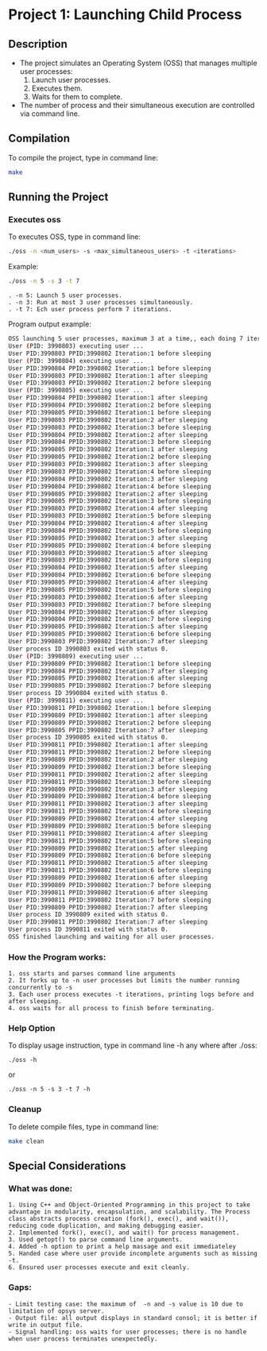# **Project 1: Launching Child Process**

## **Description**
- The project simulates an Operating System (OSS) that manages multiple user processes:
    1. Launch user processes.
    2. Executes them.
    3. Waits for them to complete.
- The number of process and their simultaneous execution are controlled via command line.

## **Compilation**
To compile the project, type in command line: 
```sh
make
```

## **Running the Project**

### Executes oss
To executes OSS, type in command line:
```sh
./oss -n <num_users> -s <max_simultaneous_users> -t <iterations>
```
Example:
```sh
./oss -n 5 -s 3 -t 7
```
    . -n 5: Launch 5 user processes.
    . -n 3: Run at most 3 user processes simultaneously.
    . -t 7: Ech user process perform 7 iterations.
Program output example:
```sh
OSS launching 5 user processes, maximum 3 at a time,, each doing 7 iterations.
User (PID: 3990803) executing user ...
User PID:3990803 PPID:3990802 Iteration:1 before sleeping
User (PID: 3990804) executing user ...
User PID:3990804 PPID:3990802 Iteration:1 before sleeping
User PID:3990803 PPID:3990802 Iteration:1 after sleeping
User PID:3990803 PPID:3990802 Iteration:2 before sleeping
User (PID: 3990805) executing user ...
User PID:3990804 PPID:3990802 Iteration:1 after sleeping
User PID:3990804 PPID:3990802 Iteration:2 before sleeping
User PID:3990805 PPID:3990802 Iteration:1 before sleeping
User PID:3990803 PPID:3990802 Iteration:2 after sleeping
User PID:3990803 PPID:3990802 Iteration:3 before sleeping
User PID:3990804 PPID:3990802 Iteration:2 after sleeping
User PID:3990804 PPID:3990802 Iteration:3 before sleeping
User PID:3990805 PPID:3990802 Iteration:1 after sleeping
User PID:3990805 PPID:3990802 Iteration:2 before sleeping
User PID:3990803 PPID:3990802 Iteration:3 after sleeping
User PID:3990803 PPID:3990802 Iteration:4 before sleeping
User PID:3990804 PPID:3990802 Iteration:3 after sleeping
User PID:3990804 PPID:3990802 Iteration:4 before sleeping
User PID:3990805 PPID:3990802 Iteration:2 after sleeping
User PID:3990805 PPID:3990802 Iteration:3 before sleeping
User PID:3990803 PPID:3990802 Iteration:4 after sleeping
User PID:3990803 PPID:3990802 Iteration:5 before sleeping
User PID:3990804 PPID:3990802 Iteration:4 after sleeping
User PID:3990804 PPID:3990802 Iteration:5 before sleeping
User PID:3990805 PPID:3990802 Iteration:3 after sleeping
User PID:3990805 PPID:3990802 Iteration:4 before sleeping
User PID:3990803 PPID:3990802 Iteration:5 after sleeping
User PID:3990803 PPID:3990802 Iteration:6 before sleeping
User PID:3990804 PPID:3990802 Iteration:5 after sleeping
User PID:3990804 PPID:3990802 Iteration:6 before sleeping
User PID:3990805 PPID:3990802 Iteration:4 after sleeping
User PID:3990805 PPID:3990802 Iteration:5 before sleeping
User PID:3990803 PPID:3990802 Iteration:6 after sleeping
User PID:3990803 PPID:3990802 Iteration:7 before sleeping
User PID:3990804 PPID:3990802 Iteration:6 after sleeping
User PID:3990804 PPID:3990802 Iteration:7 before sleeping
User PID:3990805 PPID:3990802 Iteration:5 after sleeping
User PID:3990805 PPID:3990802 Iteration:6 before sleeping
User PID:3990803 PPID:3990802 Iteration:7 after sleeping
User process ID 3990803 exited with status 0.
User (PID: 3990809) executing user ...
User PID:3990809 PPID:3990802 Iteration:1 before sleeping
User PID:3990804 PPID:3990802 Iteration:7 after sleeping
User PID:3990805 PPID:3990802 Iteration:6 after sleeping
User PID:3990805 PPID:3990802 Iteration:7 before sleeping
User process ID 3990804 exited with status 0.
User (PID: 3990811) executing user ...
User PID:3990811 PPID:3990802 Iteration:1 before sleeping
User PID:3990809 PPID:3990802 Iteration:1 after sleeping
User PID:3990809 PPID:3990802 Iteration:2 before sleeping
User PID:3990805 PPID:3990802 Iteration:7 after sleeping
User process ID 3990805 exited with status 0.
User PID:3990811 PPID:3990802 Iteration:1 after sleeping
User PID:3990811 PPID:3990802 Iteration:2 before sleeping
User PID:3990809 PPID:3990802 Iteration:2 after sleeping
User PID:3990809 PPID:3990802 Iteration:3 before sleeping
User PID:3990811 PPID:3990802 Iteration:2 after sleeping
User PID:3990811 PPID:3990802 Iteration:3 before sleeping
User PID:3990809 PPID:3990802 Iteration:3 after sleeping
User PID:3990809 PPID:3990802 Iteration:4 before sleeping
User PID:3990811 PPID:3990802 Iteration:3 after sleeping
User PID:3990811 PPID:3990802 Iteration:4 before sleeping
User PID:3990809 PPID:3990802 Iteration:4 after sleeping
User PID:3990809 PPID:3990802 Iteration:5 before sleeping
User PID:3990811 PPID:3990802 Iteration:4 after sleeping
User PID:3990811 PPID:3990802 Iteration:5 before sleeping
User PID:3990809 PPID:3990802 Iteration:5 after sleeping
User PID:3990809 PPID:3990802 Iteration:6 before sleeping
User PID:3990811 PPID:3990802 Iteration:5 after sleeping
User PID:3990811 PPID:3990802 Iteration:6 before sleeping
User PID:3990809 PPID:3990802 Iteration:6 after sleeping
User PID:3990809 PPID:3990802 Iteration:7 before sleeping
User PID:3990811 PPID:3990802 Iteration:6 after sleeping
User PID:3990811 PPID:3990802 Iteration:7 before sleeping
User PID:3990809 PPID:3990802 Iteration:7 after sleeping
User process ID 3990809 exited with status 0.
User PID:3990811 PPID:3990802 Iteration:7 after sleeping
User process ID 3990811 exited with status 0.
OSS finished launching and waiting for all user processes.
```
### How the Program works:
    1. oss starts and parses command line arguments
    2. It forks up to -n user processes but limits the number running concurrently to -s
    3. Each user process executes -t iterations, printing logs before and after sleeping.
    4. oss waits for all process to finish before terminating. 

### Help Option
To display usage instruction, type in command line -h any where after ./oss:
```ssh
./oss -h
```
or

```
./oss -n 5 -s 3 -t 7 -h
```
### Cleanup
To delete compile files, type in command line:
```sh
make clean
```

## **Special Considerations**
### What was done:
    1. Using C++ and Object-Oriented Programming in this project to take advantage in modularity, encapsulation, and scalability. The Process class abstracts process creation (fork(), exec(), and wait()), reducing code duplication, and making debugging easier.  
    2. Implemented fork(), exec(), and wait() for process management.
    3. Used getopt() to parse command line arguments.
    4. Added -h option to print a help massage and exit immediateley
    5. Handed case where user provide incomplete arguments such as missing -t.
    6. Ensured user processes execute and exit cleanly.

### Gaps:
    - Limit testing case: the maximum of  -n and -s value is 10 due to limitation of opsys server.
    - Output file: all output displays in standard consol; it is better if write in output file.
    - Signal handling: oss waits for user processes; there is no handle when user process terminates unexpectedly.    



